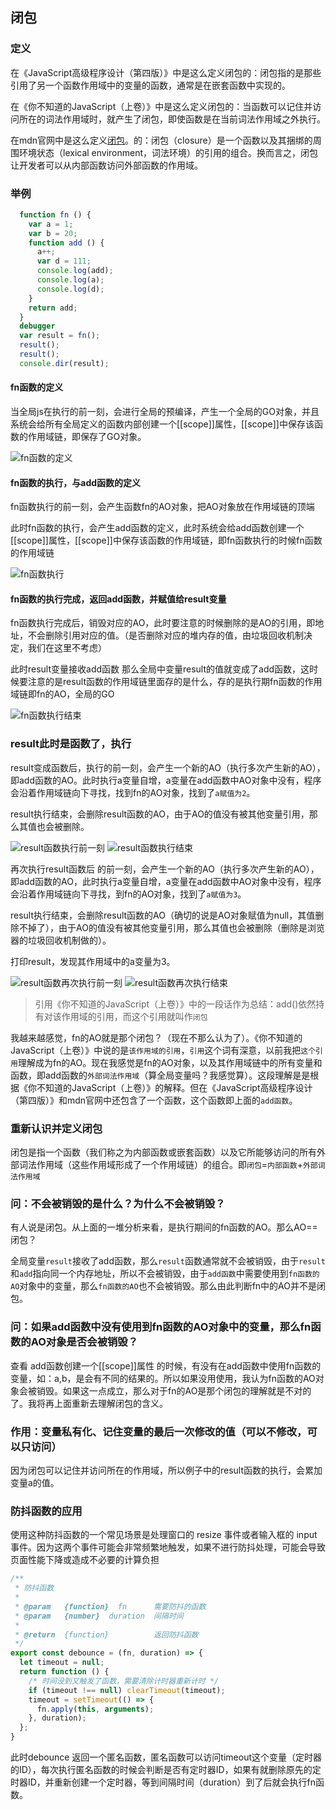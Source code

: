 ## 闭包

### 定义
在《JavaScript高级程序设计（第四版）》中是这么定义闭包的：闭包指的是那些引用了另一个函数作用域中的变量的函数，通常是在嵌套函数中实现的。

在《你不知道的JavaScript（上卷）》中是这么定义闭包的：当函数可以记住并访问所在的词法作用域时，就产生了闭包，即使函数是在当前词法作用域之外执行。

在mdn官网中是这么定义[闭包](https://developer.mozilla.org/zh-CN/docs/Web/JavaScript/Closures)。的：闭包（closure）是一个函数以及其捆绑的周围环境状态（lexical environment，词法环境）的引用的组合。换而言之，闭包让开发者可以从内部函数访问外部函数的作用域。


### 举例
```js
  function fn () {
    var a = 1;
    var b = 20;
    function add () {
      a++;
      var d = 111;
      console.log(add);
      console.log(a);
      console.log(d);
    }
    return add;
  }
  debugger
  var result = fn();
  result();
  result();
  console.dir(result);
```

#### fn函数的定义
当全局js在执行的前一刻，会进行全局的预编译，产生一个全局的GO对象，并且系统会给所有全局定义的函数内部创建一个[[scope]]属性，[[scope]]中保存该函数的作用域链，即保存了GO对象。

![fn函数的定义](../../picture/闭包/fn函数的定义.png)


#### fn函数的执行，与add函数的定义
fn函数执行的前一刻，会产生函数fn的AO对象，把AO对象放在作用域链的顶端

此时fn函数的执行，会产生add函数的定义，此时系统会给add函数创建一个[[scope]]属性，[[scope]]中保存该函数的作用域链，即fn函数执行的时候fn函数的作用域链

![fn函数执行](../../picture/闭包/fn函数执行.png)

#### fn函数的执行完成，返回add函数，并赋值给result变量
fn函数执行完成后，销毁对应的AO，此时要注意的时候删除的是AO的引用，即地址，不会删除引用对应的值。（是否删除对应的堆内存的值，由垃圾回收机制决定，我们在这里不考虑）

此时result变量接收add函数 那么全局中变量result的值就变成了add函数，这时候要注意的是result函数的作用域链里面存的是什么，存的是执行期fn函数的作用域链即fn的AO，全局的GO

![fn函数执行结束](../../picture/闭包/fn函数执行结束.png)

### result此时是函数了，执行

result变成函数后，执行的前一刻，会产生一个新的AO（执行多次产生新的AO），即add函数的AO。此时执行a变量自增，a变量在add函数中AO对象中没有，程序会沿着作用域链向下寻找，找到fn的AO对象，找到了`a赋值为2`。

result执行结束，会删除result函数的AO，由于AO的值没有被其他变量引用，那么其值也会被删除。



![result函数执行前一刻](../../picture/闭包/result函数执行前一刻.png)
![result函数执行结束](../../picture/闭包/result函数执行结束.png)

再次执行result函数后 的前一刻，会产生一个新的AO（执行多次产生新的AO），即add函数的AO，此时执行a变量自增，a变量在add函数中AO对象中没有，程序会沿着作用域链向下寻找，到fn的AO对象，找到了`a赋值为3`。

result执行结束，会删除result函数的AO（确切的说是AO对象赋值为null，其值删除不掉了），由于AO的值没有被其他变量引用，那么其值也会被删除（删除是浏览器的垃圾回收机制做的）。

打印result，发现其作用域中的a变量为3。

![result函数再次执行前一刻](../../picture/闭包/result函数再次执行前一刻.png)
![result函数再次执行结束](../../picture/闭包/result函数再次执行结束.png)


> 引用《你不知道的JavaScript（上卷）》中的一段话作为总结：add()依然持有对该作用域的引用，而这个引用就叫作`闭包`

我越来越感觉，fn的AO就是那个闭包？（现在不那么认为了）。《你不知道的JavaScript（上卷）》中说的是`该作用域的引用`，`引用`这个词有深意，以前我把`这个引用`理解成为fn的AO。现在我感觉是fn的AO对象，以及其作用域链中的所有变量和函数，即add函数的`外部词法作用域`（算全局变量吗？我感觉算）。这段理解是是根据《你不知道的JavaScript（上卷）》的解释。但在《JavaScript高级程序设计（第四版）》和mdn官网中还包含了一个函数，这个函数即上面的`add函数`。

### 重新认识并定义闭包
闭包是指一个函数（我们称之为内部函数或嵌套函数）以及它所能够访问的所有外部词法作用域（这些作用域形成了一个作用域链）的组合。即`闭包`=`内部函数`+`外部词法作用域`

### 问：不会被销毁的是什么？为什么不会被销毁？
有人说是闭包。从上面的一堆分析来看，是执行期间的fn函数的AO。那么AO==闭包？

全局变量`result`接收了add函数，那么`result`函数通常就不会被销毁，由于`result`和`add`指向同一个内存地址，所以不会被销毁，由于`add函数`中需要使用到`fn函数的AO`对象中的变量，那么`fn函数的AO`也不会被销毁。那么由此判断fn中的AO并不是闭包。

### 问：如果add函数中没有使用到fn函数的AO对象中的变量，那么fn函数的AO对象是否会被销毁？

查看 add函数创建一个[[scope]]属性 的时候，有没有在add函数中使用fn函数的变量，如：a,b，是会有不同的结果的。所以如果没用使用，我认为fn函数的AO对象会被销毁。如果这一点成立，那么对于fn的AO是那个闭包的理解就是不对的了。我将再上面重新去理解闭包的含义。


### 作用：变量私有化、记住变量的最后一次修改的值（可以不修改，可以只访问）

因为闭包可以记住并访问所在的作用域，所以例子中的result函数的执行，会累加变量a的值。

### 防抖函数的应用

使用这种防抖函数的一个常见场景是处理窗口的 resize 事件或者输入框的 input 事件。因为这两个事件可能会非常频繁地触发，如果不进行防抖处理，可能会导致页面性能下降或造成不必要的计算负担
```js
/**
 * 防抖函数
 *
 * @param   {function}  fn      需要防抖的函数
 * @param   {number}  duration  间隔时间
 *
 * @return  {function}          返回防抖函数
 */
export const debounce = (fn, duration) => {
  let timeout = null;
  return function () {
    /* 时间没到又触发了函数，需要清除计时器重新计时 */
    if (timeout !== null) clearTimeout(timeout);
    timeout = setTimeout(() => {
      fn.apply(this, arguments);
    }, duration);
  };
}
```
此时debounce 返回一个匿名函数，匿名函数可以访问timeout这个变量（定时器的ID），每次执行匿名函数的时候会判断是否有定时器ID，如果有就删除原先的定时器ID，并重新创建一个定时器，等到间隔时间（duration）到了后就会执行fn函数。


